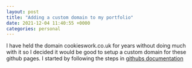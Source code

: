 ```yaml
---
layout: post
title: "Adding a custom domain to my portfolio"
date: 2021-12-04 11:40:55 +0000
categories: personal
---
```


I have held the domain cookieswork.co.uk for years without doing much with it so I decided it would be good to setup a custom domain for these github pages. I started by following the steps in [githubs documentation](https://docs.github.com/en/pages/configuring-a-custom-domain-for-your-github-pages-site/managing-a-custom-domain-for-your-github-pages-site#configuring-a-subdomain)
